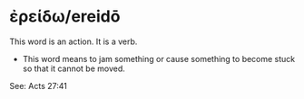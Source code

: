 # ἐρείδω/ereidō
This word is an action. It is a verb.

* This word means to jam something or cause something to become stuck so that it cannot be moved.

See: Acts 27:41
